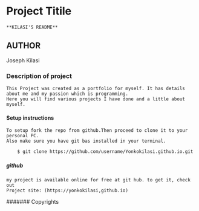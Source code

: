 # Project Titile
    **KILASI'S README**
## AUTHOR
 Joseph Kilasi

### Description of project
    This Project was created as a portfolio for myself. It has details about me and my passion which is programming.
    Here you will find various projects I have done and a little about myself.
#### Setup instructions
    To setup fork the repo from github.Then proceed to clone it to your personal PC.
    Also make sure you have git bas installed in your terminal.

```bash
    $ git clone https://github.com/username/Yonkokilasi.github.io.git

```
#####  github
    my project is available online for free at git hub. to get it, check out
    Project site: (https://yonkokilasi,github.io)

####### Copyrights
